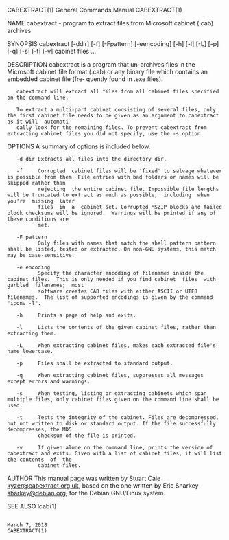 CABEXTRACT(1)                                                          General Commands Manual                                                         CABEXTRACT(1)

NAME
       cabextract - program to extract files from Microsoft cabinet (.cab) archives

SYNOPSIS
       cabextract [-ddir] [-f] [-Fpattern] [-eencoding] [-h] [-l] [-L] [-p] [-q] [-s] [-t] [-v]  cabinet files ...

DESCRIPTION
       cabextract  is  a program that un-archives files in the Microsoft cabinet file format (.cab) or any binary file which contains an embedded cabinet file (fre‐
       quently found in .exe files).

       cabextract will extract all files from all cabinet files specified on the command line.

       To extract a multi-part cabinet consisting of several files, only the first cabinet file needs to be given as an argument to cabextract as it will  automati‐
       cally look for the remaining files. To prevent cabextract from extracting cabinet files you did not specify, use the -s option.

OPTIONS
       A summary of options is included below.

       -d dir Extracts all files into the directory dir.

       -f     Corrupted  cabinet files will be 'fixed' to salvage whatever is possible from them. File entries with bad folders or names will be skipped rather than
              rejecting  the entire cabinet file. Impossible file lengths will be truncated to extract as much as possible,  including  when  you're  missing  later
              files  in  a  cabinet set. Corrupted MSZIP blocks and failed block checksums will be ignored.  Warnings will be printed if any of these conditions are
              met.

       -F pattern
              Only files with names that match the shell pattern pattern shall be listed, tested or extracted. On non-GNU systems, this match may be case-sensitive.

       -e encoding
              Specify the character encoding of filenames inside the cabinet files.  This is only needed if you find cabinet  files  with  garbled  filenames;  most
              software creates CAB files with either ASCII or UTF8 filenames.  The list of supported encodings is given by the command "iconv -l".

       -h     Prints a page of help and exits.

       -l     Lists the contents of the given cabinet files, rather than extracting them.

       -L     When extracting cabinet files, makes each extracted file's name lowercase.

       -p     Files shall be extracted to standard output.

       -q     When extracting cabinet files, suppresses all messages except errors and warnings.

       -s     When testing, listing or extracting cabinets which span multiple files, only cabinet files given on the command line shall be used.

       -t     Tests the integrity of the cabinet. Files are decompressed, but not written to disk or standard output. If the file successfully decompresses, the MD5
              checksum of the file is printed.

       -v     If given alone on the command line, prints the version of cabextract and exits. Given with a list of cabinet files, it will list the contents  of  the
              cabinet files.

AUTHOR
       This  manual  page  was  written  by  Stuart  Caie  <kyzer@cabextract.org.uk>,  based on the one written by Eric Sharkey <sharkey@debian.org>, for the Debian
       GNU/Linux system.

SEE ALSO
       lcab(1)

                                                                            March 7, 2018                                                              CABEXTRACT(1)
